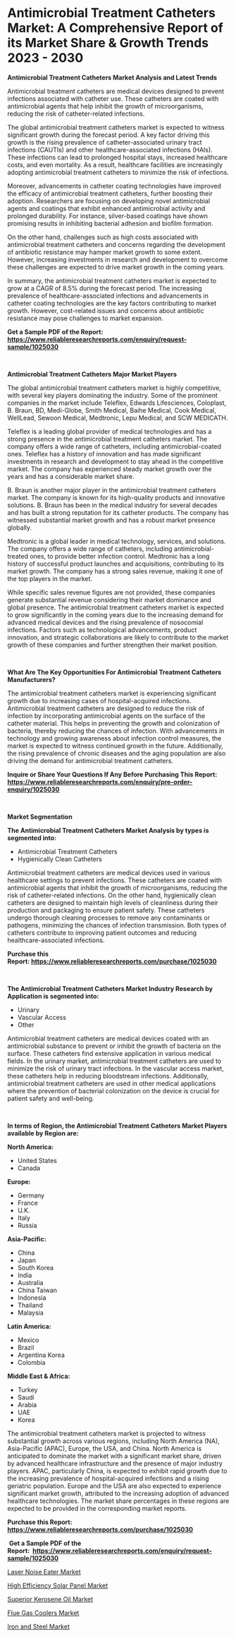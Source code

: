 <p><h1>Antimicrobial Treatment Catheters Market: A Comprehensive Report of its Market Share & Growth Trends 2023 - 2030</h1></p><p><strong>Antimicrobial Treatment Catheters Market Analysis and Latest Trends</strong></p>
<p><p>Antimicrobial treatment catheters are medical devices designed to prevent infections associated with catheter use. These catheters are coated with antimicrobial agents that help inhibit the growth of microorganisms, reducing the risk of catheter-related infections. </p><p>The global antimicrobial treatment catheters market is expected to witness significant growth during the forecast period. A key factor driving this growth is the rising prevalence of catheter-associated urinary tract infections (CAUTIs) and other healthcare-associated infections (HAIs). These infections can lead to prolonged hospital stays, increased healthcare costs, and even mortality. As a result, healthcare facilities are increasingly adopting antimicrobial treatment catheters to minimize the risk of infections.</p><p>Moreover, advancements in catheter coating technologies have improved the efficacy of antimicrobial treatment catheters, further boosting their adoption. Researchers are focusing on developing novel antimicrobial agents and coatings that exhibit enhanced antimicrobial activity and prolonged durability. For instance, silver-based coatings have shown promising results in inhibiting bacterial adhesion and biofilm formation.</p><p>On the other hand, challenges such as high costs associated with antimicrobial treatment catheters and concerns regarding the development of antibiotic resistance may hamper market growth to some extent. However, increasing investments in research and development to overcome these challenges are expected to drive market growth in the coming years.</p><p>In summary, the antimicrobial treatment catheters market is expected to grow at a CAGR of 8.5% during the forecast period. The increasing prevalence of healthcare-associated infections and advancements in catheter coating technologies are the key factors contributing to market growth. However, cost-related issues and concerns about antibiotic resistance may pose challenges to market expansion.</p></p>
<p><strong>Get a Sample PDF of the Report:&nbsp; <a href="https://www.reliableresearchreports.com/enquiry/request-sample/1025030">https://www.reliableresearchreports.com/enquiry/request-sample/1025030</a></strong></p>
<p>&nbsp;</p>
<p><strong>Antimicrobial Treatment Catheters Major Market Players</strong></p>
<p><p>The global antimicrobial treatment catheters market is highly competitive, with several key players dominating the industry. Some of the prominent companies in the market include Teleflex, Edwards Lifesciences, Coloplast, B. Braun, BD, Medi-Globe, Smith Medical, Baihe Medical, Cook Medical, WellLead, Sewoon Medical, Medtronic, Lepu Medical, and SCW MEDICATH.</p><p>Teleflex is a leading global provider of medical technologies and has a strong presence in the antimicrobial treatment catheters market. The company offers a wide range of catheters, including antimicrobial-coated ones. Teleflex has a history of innovation and has made significant investments in research and development to stay ahead in the competitive market. The company has experienced steady market growth over the years and has a considerable market share.</p><p>B. Braun is another major player in the antimicrobial treatment catheters market. The company is known for its high-quality products and innovative solutions. B. Braun has been in the medical industry for several decades and has built a strong reputation for its catheter products. The company has witnessed substantial market growth and has a robust market presence globally.</p><p>Medtronic is a global leader in medical technology, services, and solutions. The company offers a wide range of catheters, including antimicrobial-treated ones, to provide better infection control. Medtronic has a long history of successful product launches and acquisitions, contributing to its market growth. The company has a strong sales revenue, making it one of the top players in the market.</p><p>While specific sales revenue figures are not provided, these companies generate substantial revenue considering their market dominance and global presence. The antimicrobial treatment catheters market is expected to grow significantly in the coming years due to the increasing demand for advanced medical devices and the rising prevalence of nosocomial infections. Factors such as technological advancements, product innovation, and strategic collaborations are likely to contribute to the market growth of these companies and further strengthen their market position.</p></p>
<p>&nbsp;</p>
<p><strong>What Are The Key Opportunities For Antimicrobial Treatment Catheters Manufacturers?</strong></p>
<p><p>The antimicrobial treatment catheters market is experiencing significant growth due to increasing cases of hospital-acquired infections. Antimicrobial treatment catheters are designed to reduce the risk of infection by incorporating antimicrobial agents on the surface of the catheter material. This helps in preventing the growth and colonization of bacteria, thereby reducing the chances of infection. With advancements in technology and growing awareness about infection control measures, the market is expected to witness continued growth in the future. Additionally, the rising prevalence of chronic diseases and the aging population are also driving the demand for antimicrobial treatment catheters.</p></p>
<p><strong>Inquire or Share Your Questions If Any Before Purchasing This Report: <a href="https://www.reliableresearchreports.com/enquiry/pre-order-enquiry/1025030">https://www.reliableresearchreports.com/enquiry/pre-order-enquiry/1025030</a></strong></p>
<p>&nbsp;</p>
<p><strong>Market Segmentation</strong></p>
<p><strong>The Antimicrobial Treatment Catheters Market Analysis by types is segmented into:</strong></p>
<p><ul><li>Antimicrobial Treatment Catheters</li><li>Hygienically Clean Catheters</li></ul></p>
<p><p>Antimicrobial treatment catheters are medical devices used in various healthcare settings to prevent infections. These catheters are coated with antimicrobial agents that inhibit the growth of microorganisms, reducing the risk of catheter-related infections. On the other hand, hygienically clean catheters are designed to maintain high levels of cleanliness during their production and packaging to ensure patient safety. These catheters undergo thorough cleaning processes to remove any contaminants or pathogens, minimizing the chances of infection transmission. Both types of catheters contribute to improving patient outcomes and reducing healthcare-associated infections.</p></p>
<p><strong>Purchase this Report:&nbsp;<a href="https://www.reliableresearchreports.com/purchase/1025030">https://www.reliableresearchreports.com/purchase/1025030</a></strong></p>
<p>&nbsp;</p>
<p><strong>The Antimicrobial Treatment Catheters Market Industry Research by Application is segmented into:</strong></p>
<p><ul><li>Urinary</li><li>Vascular Access</li><li>Other</li></ul></p>
<p><p>Antimicrobial treatment catheters are medical devices coated with an antimicrobial substance to prevent or inhibit the growth of bacteria on the surface. These catheters find extensive application in various medical fields. In the urinary market, antimicrobial treatment catheters are used to minimize the risk of urinary tract infections. In the vascular access market, these catheters help in reducing bloodstream infections. Additionally, antimicrobial treatment catheters are used in other medical applications where the prevention of bacterial colonization on the device is crucial for patient safety and well-being.</p></p>
<p>&nbsp;</p>
<p><strong>In terms of Region, the Antimicrobial Treatment Catheters Market Players available by Region are:</strong></p>
<p>
    <p> <strong> North America: </strong>
        <ul>
            <li>United States</li>
            <li>Canada</li>
        </ul>
        </p> 
    <p> <strong> Europe: </strong>
        <ul>
            <li>Germany</li>
            <li>France</li>
            <li>U.K.</li>
            <li>Italy</li>
            <li>Russia</li>
        </ul>
        </p> 
    <p> <strong> Asia-Pacific: </strong>
        <ul>
            <li>China</li>
            <li>Japan</li>
            <li>South Korea</li>
            <li>India</li>
            <li>Australia</li>
            <li>China Taiwan</li>
            <li>Indonesia</li>
            <li>Thailand</li>
            <li>Malaysia</li>
        </ul>
        </p> 
    <p> <strong> Latin America: </strong>
        <ul>
            <li>Mexico</li>
            <li>Brazil</li>
            <li>Argentina Korea</li>
            <li>Colombia</li>
        </ul>
        </p> 
    <p> <strong> Middle East & Africa: </strong>
        <ul>
            <li>Turkey</li>
            <li>Saudi</li>
            <li>Arabia</li>
            <li>UAE</li>
            <li>Korea</li>
        </ul>
    </p>
    </p>
<p><p>The antimicrobial treatment catheters market is projected to witness substantial growth across various regions, including North America (NA), Asia-Pacific (APAC), Europe, the USA, and China. North America is anticipated to dominate the market with a significant market share, driven by advanced healthcare infrastructure and the presence of major industry players. APAC, particularly China, is expected to exhibit rapid growth due to the increasing prevalence of hospital-acquired infections and a rising geriatric population. Europe and the USA are also expected to experience significant market growth, attributed to the increasing adoption of advanced healthcare technologies. The market share percentages in these regions are expected to be provided in the corresponding market reports.</p></p>
<p><strong>Purchase this Report: <a href="https://www.reliableresearchreports.com/purchase/1025030">https://www.reliableresearchreports.com/purchase/1025030</a></strong></p>
<p>&nbsp;<strong>Get a Sample PDF of the Report:&nbsp;&nbsp;<a href="https://www.reliableresearchreports.com/enquiry/request-sample/1025030">https://www.reliableresearchreports.com/enquiry/request-sample/1025030</a></strong></p>
<p><strong></strong></p>
<p><p><a href="https://www.linkedin.com/pulse/decoding-laser-noise-eater-market-deep-dive-latest-trends-fqtme/">Laser Noise Eater Market</a></p><p><a href="https://www.linkedin.com/pulse/high-efficiency-solar-panel-market-research-report-provides-c3mwe/">High Efficiency Solar Panel Market</a></p><p><a href="https://www.linkedin.com/pulse/superior-kerosene-oil-market-size-share-global-analysis-oohcc/">Superior Kerosene Oil Market</a></p><p><a href="https://medium.com/@jackybrekke/flue-gas-coolers-market-size-growth-forecast-2023-2030-6d2c05eb7257">Flue Gas Coolers Market</a></p><p><a href="https://medium.com/@ursulastark1/iron-and-steel-market-size-growth-forecast-2023-2030-cc94cb1b9e6c">Iron and Steel Market</a></p></p>